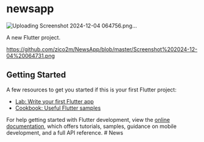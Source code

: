 # newsapp
![Uploading Screenshot 2024-12-04 064756.png…]()

A new Flutter project.

https://github.com/zico2m/NewsApp/blob/master/Screenshot%202024-12-04%20064731.png
## Getting Started



A few resources to get you started if this is your first Flutter project:

- [Lab: Write your first Flutter app](https://docs.flutter.dev/get-started/codelab)
- [Cookbook: Useful Flutter samples](https://docs.flutter.dev/cookbook)

For help getting started with Flutter development, view the
[online documentation](https://docs.flutter.dev/), which offers tutorials,
samples, guidance on mobile development, and a full API reference.
#   N e w s 
 
